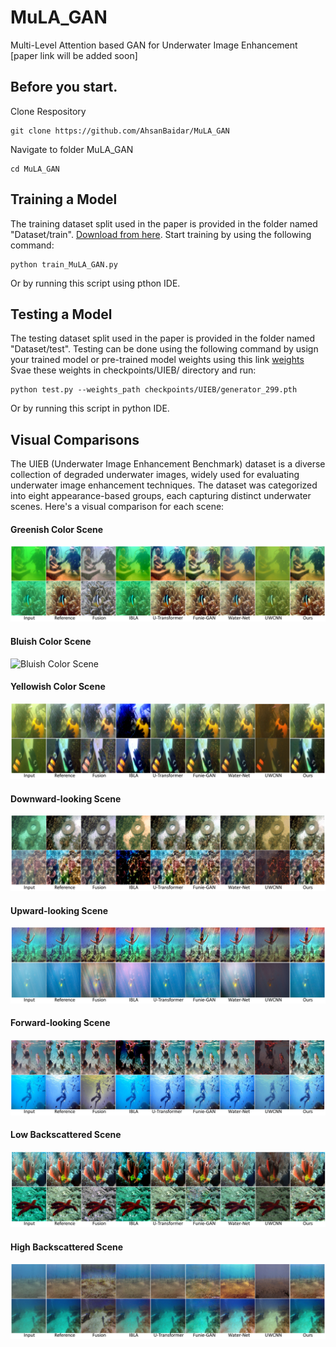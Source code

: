 # MuLA_GAN
Multi-Level Attention based GAN for Underwater Image Enhancement [paper link will be added soon]

## Before you start.

Clone Respository
```
git clone https://github.com/AhsanBaidar/MuLA_GAN
```
Navigate to folder MuLA_GAN
```
cd MuLA_GAN
```


## Training a Model
The training dataset split used in the paper is provided in the folder named "Dataset/train". [Download from here](https://drive.google.com/file/d/1moiW0Ptf5blF-hncV38mNtqXrg3vhSwr/view?usp=sharing).
Start training by using the following command:

```  
python train_MuLA_GAN.py
```
Or by running this script using pthon IDE.

## Testing a Model
The testing dataset split used in the paper is provided in the folder named "Dataset/test".
Testing can be done using the following command by usign your trained model or pre-trained model weights using this link [weights](https://drive.google.com/file/d/17Z-VgIKjDuzoBnq9HU3y5lzvUHUHBmQy/view?usp=sharing:) Svae these weights in checkpoints/UIEB/ directory and run:
``` 
python test.py --weights_path checkpoints/UIEB/generator_299.pth
```
Or by running this script in python IDE.
  
## Visual Comparisons
The UIEB (Underwater Image Enhancement Benchmark) dataset is a diverse collection of degraded underwater images, widely used for evaluating underwater image enhancement techniques. The dataset was categorized into eight appearance-based groups, each capturing distinct underwater scenes. Here's a visual comparison for each scene:

#### Greenish Color Scene
![Greenish Color Scene](Visual%20Comparison/Greenish.jpg)

#### Bluish Color Scene
![Bluish Color Scene](Visual%20Comparison/Bluish.jpg)

#### Yellowish Color Scene
![Yellowish Color Scene](Visual%20Comparison/Yellowish.jpg)

#### Downward-looking Scene
![Downward-looking Scene](Visual%20Comparison/Downward_Looking.jpg)

#### Upward-looking Scene
![Upward-looking Scene](Visual%20Comparison/Upward_Looking.jpg)

#### Forward-looking Scene
![Forward-looking Scene](Visual%20Comparison/Forward_Looking.jpg)

#### Low Backscattered Scene
![Low Backscattered Scene](Visual%20Comparison/Low%20Back_Scattered.jpg)

#### High Backscattered Scene
![High Backscattered Scene](Visual%20Comparison/High%20Back_Scattered.jpg)
